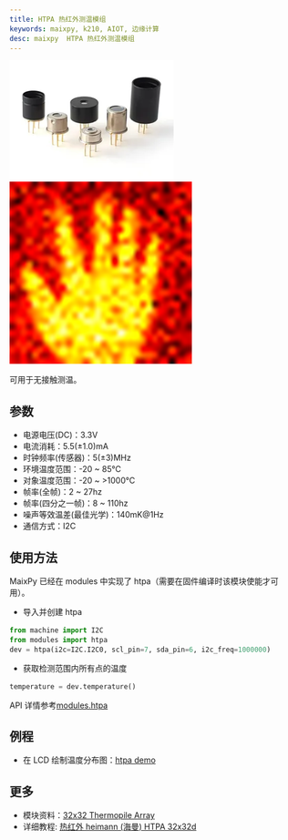 ```yaml
---
title: HTPA 热红外测温模组
keywords: maixpy, k210, AIOT, 边缘计算
desc: maixpy  HTPA 热红外测温模组
---
```



<img src="./../../../assets/hardware/other/htpa32x32.png">
<img src="../../../assets/hardware/other/htpat_scale_240x240.png">

可用于无接触测温。

## 参数

* 电源电压(DC)：3.3V
* 电流消耗：5.5(±1.0)mA
* 时钟频率(传感器)：5(±3)MHz
* 环境温度范围：-20 ~ 85℃
* 对象温度范围：-20 ~ >1000°C
* 帧率(全帧)：2 ~ 27hz
* 帧率(四分之一帧)：8 ~ 110hz
* 噪声等效温差(最佳光学)：140mK@1Hz
* 通信方式：I2C

## 使用方法

MaixPy 已经在 modules 中实现了 htpa（需要在固件编译时该模块使能才可用）。

* 导入并创建 htpa

```python
from machine import I2C
from modules import htpa
dev = htpa(i2c=I2C.I2C0, scl_pin=7, sda_pin=6, i2c_freq=1000000)
```

* 获取检测范围内所有点的温度

```python
temperature = dev.temperature()
```

API 详情参考[modules.htpa](../../api_reference/extend/htpa.md)

## 例程

* 在 LCD 绘制温度分布图：[htpa demo](https://github.com/sipeed/MaixPy-v1_scripts/blob/79a5485ec983e67bb8861305a52418b29e0dc205/modules/others/heimann_HTPA_32x32/HTPA_32x32_demo.py)

## 更多

* 模块资料：[32x32 Thermopile Array](https://www.heimannsensor.com/32x32)
* 详细教程: [热红外 heimann (海曼) HTPA 32x32d](https://neucrack.com/p/199)